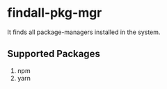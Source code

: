 # findall-pkg-mgr

It finds all package-managers installed in the system.

## Supported Packages

1. npm
2. yarn